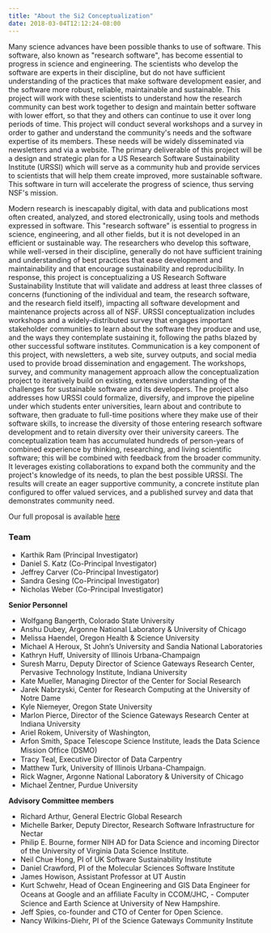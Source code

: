 ```yaml
---
title: "About the Si2 Conceptualization"
date: 2018-03-04T12:12:24-08:00
---
```


Many science advances have been possible thanks to use of software. This software, also known as "research software", has become essential to progress in science and engineering. The scientists who develop the software are experts in their discipline, but do not have sufficient understanding of the practices that make software development easier, and the software more robust, reliable, maintainable and sustainable. This project will work with these scientists to understand how the research community can best work together to design and maintain better software with lower effort, so that they and others can continue to use it over long periods of time. This project will conduct several workshops and a survey in order to gather and understand the community's needs and the software expertise of its members. These needs will be widely disseminated via newsletters and via a website. The primary deliverable of this project will be a design and strategic plan for a US Research Software Sustainability Institute (URSSI) which will serve as a community hub and provide services to scientists that will help them create improved, more sustainable software. This software in turn will accelerate the progress of science, thus serving NSF's mission.

Modern research is inescapably digital, with data and publications most often created, analyzed, and stored electronically, using tools and methods expressed in software. This "research software" is essential to progress in science, engineering, and all other fields, but it is not developed in an efficient or sustainable way. The researchers who develop this software, while well-versed in their discipline, generally do not have sufficient training and understanding of best practices that ease development and maintainability and that encourage sustainability and reproducibility. In response, this project is conceptualizing a US Research Software Sustainability Institute that will validate and address at least three classes of concerns (functioning of the individual and team, the research software, and the research field itself), impacting all software development and maintenance projects across all of NSF. URSSI conceptualization includes workshops and a widely-distributed survey that engages important stakeholder communities to learn about the software they produce and use, and the ways they contemplate sustaining it, following the paths blazed by other successful software institutes. Communication is a key component of this project, with newsletters, a web site, survey outputs, and social media used to provide broad dissemination and engagement. The workshops, survey, and community management approach allow the conceptualization project to iteratively build on existing, extensive understanding of the challenges for sustainable software and its developers. The project also addresses how URSSI could formalize, diversify, and improve the pipeline under which students enter universities, learn about and contribute to software, then graduate to full-time positions where they make use of their software skills, to increase the diversity of those entering research software development and to retain diversity over their university careers. The conceptualization team has accumulated hundreds of person-years of combined experience by thinking, researching, and living scientific software; this will be combined with feedback from the broader community. It leverages existing collaborations to expand both the community and the project's knowledge of its needs, to plan the best possible URSSI. The results will create an eager supportive community, a concrete institute plan configured to offer valued services, and a published survey and data that demonstrates community need.

Our full proposal is available <a href="http://urssi.us/files/urssi_proposal.pdf">here</a>

### Team

<a name="team"></a> 

- Karthik Ram (Principal Investigator)
- Daniel S. Katz (Co-Principal Investigator)
- Jeffrey Carver (Co-Principal Investigator)
- Sandra Gesing (Co-Principal Investigator)
- Nicholas Weber (Co-Principal Investigator)

<b>Senior Personnel</b>

- Wolfgang Bangerth, Colorado State University
- Anshu Dubey, Argonne National Laboratory & University of Chicago
- Melissa Haendel, Oregon Health & Science University
- Michael A Heroux, St John’s University and Sandia National Laboratories
- Kathryn Huff, University of Illinois Urbana-Champaign
- Suresh Marru, Deputy Director of Science Gateways Research Center, Pervasive Technology Institute, Indiana University
- Kate Mueller,  Managing Director of the Center for Social Research
- Jarek Nabrzyski, Center for Research Computing at the University of Notre Dame
- Kyle Niemeyer, Oregon State University
- Marlon Pierce, Director of the Science Gateways Research Center at Indiana University
- Ariel Rokem, University of Washington,
- Arfon Smith, Space Telescope Science Institute, leads the Data Science Mission Ofﬁce (DSMO)
- Tracy Teal, Executive Director of Data Carpentry
- Matthew Turk, University of Illinois Urbana-Champaign.
- Rick Wagner, Argonne National Laboratory & University of Chicago
- Michael Zentner, Purdue University


<b>Advisory Committee members</b>

- Richard Arthur, General Electric Global Research
- Michelle Barker, Deputy Director, Research Software Infrastructure for Nectar
- Philip E. Bourne, former NIH AD for Data Science and incoming Director of the University of Virginia Data Science Institute.
- Neil Chue Hong, PI of UK Software Sustainability Institute
- Daniel Crawford, PI of the Molecular Sciences Software Institute
- James Howison, Assistant Professor at UT Austin
- Kurt Schwehr, Head of Ocean Engineering and GIS Data Engineer for Oceans at Google and an afﬁliate Faculty in CCOM/JHC, - Computer Science and Earth Science at University of New Hampshire.
- Jeff Spies, co-founder and CTO of Center for Open Science.
- Nancy Wilkins-Diehr, PI of the Science Gateways Community Institute




